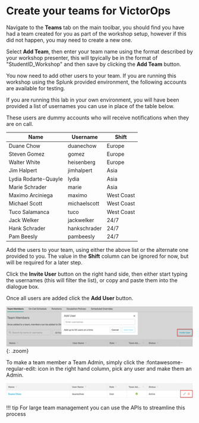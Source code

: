 # Create your teams for VictorOps

Navigate to the **Teams** tab on the main toolbar, you should find you have had a team created for you as part of the workshop setup, however if this did not happen, you may need to create a new one.

Select **Add Team**, then enter your team name using the format described by your workshop presenter, this will tpyically be in the format of "StudentID_Workshop" and then save by clicking the **Add Team** button.

You now need to add other users to your team.  If you are running this workshop using the Splunk provided environment, the following accounts are available for testing.

If you are running this lab in your own environment, you will have been provided a list of usernames you can use in place of the table below.

These users are dummy accounts who will receive notifications when they are on call.

| Name | Username | Shift |
| --- | --- | --- |
| Duane Chow | duanechow | Europe |
| Steven Gomez | gomez | Europe |
| Walter White | heisenberg | Europe |
| Jim Halpert | jimhalpert | Asia |
| Lydia Rodarte-Quayle | lydia | Asia |
| Marie Schrader | marie | Asia |
| Maximo Arciniega | maximo | West Coast |
| Michael Scott | michaelscott | West Coast |
| Tuco Salamanca | tuco | West Coast |
| Jack Welker | jackwelker | 24/7 |
| Hank Schrader | hankschrader | 24/7 |
| Pam Beesly | pambeesly | 24/7 |

Add the users to your team, using either the above list or the alternate one provided to you. The value in the **Shift** column can be ignored for now, but will be required for a later step.

Click the **Invite User** button on the right hand side, then either start typing the usernames (this will filter the list), or copy and paste them into the dialogue box.

Once all users are added click the **Add User** button.

![Add Team Members](../images/victorops/add-team-members.png){: .zoom}

To make a team member a Team Admin, simply click the :fontawesome-regular-edit: icon in the right hand column, pick any user and make them an Admin.

![Add Admin](../images/victorops/team-admin.png)

!!! tip
    For large team management you can use the APIs to streamline this process

